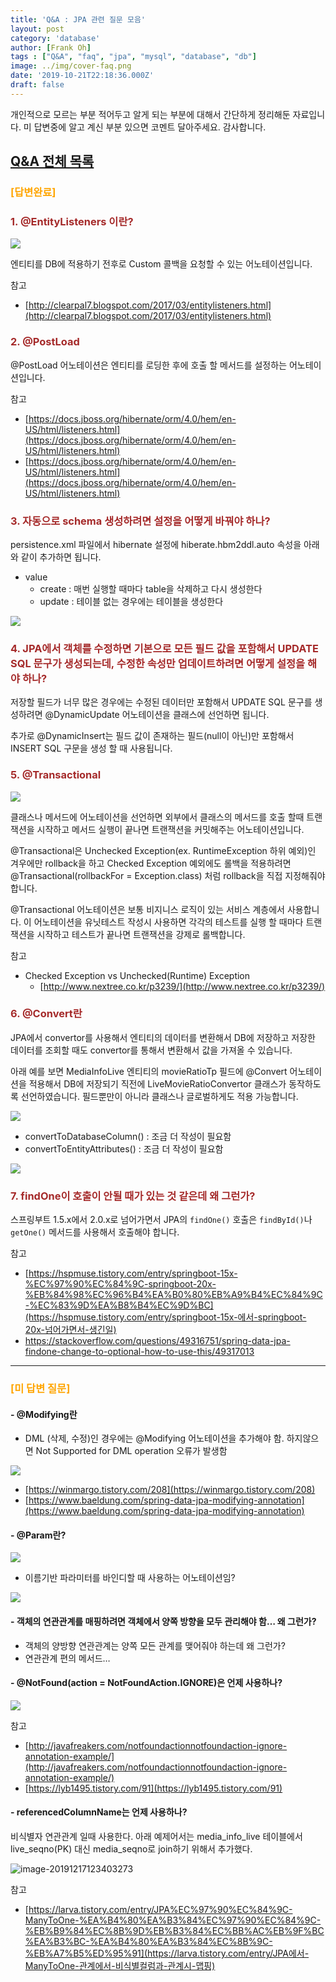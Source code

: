 ```yaml
---
title: 'Q&A : JPA 관련 질문 모음'
layout: post
category: 'database'
author: [Frank Oh]
tags : ["Q&A", "faq", "jpa", "mysql", "database", "db"]
image: ../img/cover-faq.png
date: '2019-10-21T22:18:36.000Z'
draft: false
---
```


개인적으로 모르는 부분 적어두고 알게 되는 부분에 대해서 간단하게 정리해둔 자료입니다.
미 답변중에 알고 계신 부분 있으면 코멘트 달아주세요. 감사합니다.

## [Q&A 전체 목록](https://blog.advenoh.pe.kr/java/QA-%EA%B0%9C%EB%B0%9C%EA%B4%80%EB%A0%A8-%EC%A7%88%EB%AC%B8-%EB%AA%A8%EC%9D%8C/)

### <span style="color:orange">[답변완료]</span>

### <span style="color:brown">1. @EntityListeners 이란?</span>

![](images/QA-JPA-관련-질문-모음/image_12.png)

엔티티를 DB에 적용하기 전후로 Custom 콜백을 요청할 수 있는 어노테이션입니다.

참고
* [http://clearpal7.blogspot.com/2017/03/entitylisteners.html](http://clearpal7.blogspot.com/2017/03/entitylisteners.html)

### <span style="color:brown">2. @PostLoad</span>

@PostLoad 어노테이션은 엔티티를 로딩한 후에 호출 할 메서드를 설정하는 어노테이션입니다.

참고
* [https://docs.jboss.org/hibernate/orm/4.0/hem/en-US/html/listeners.html](https://docs.jboss.org/hibernate/orm/4.0/hem/en-US/html/listeners.html)
* [https://docs.jboss.org/hibernate/orm/4.0/hem/en-US/html/listeners.html](https://docs.jboss.org/hibernate/orm/4.0/hem/en-US/html/listeners.html)

### <span style="color:brown">3. 자동으로 schema 생성하려면 설정을 어떻게 바꿔야 하나?</span>

persistence.xml 파일에서 hibernate 설정에 hiberate.hbm2ddl.auto 속성을 아래와 같이 추가하면 됩니다.
* value
	* create : 매번 실행할 때마다 table을 삭제하고 다시 생성한다
	* update : 테이블 없는 경우에는 테이블을 생성한다

![](images/QA-JPA-관련-질문-모음/13622F05-65DF-4173-81A0-4E974021B413.png)

### <span style="color:brown">4. JPA에서 객체를 수정하면 기본으로 모든 필드 값을 포함해서 UPDATE SQL 문구가 생성되는데, 수정한 속성만 업데이트하려면 어떻게 설정을 해야 하나?</span>

저장할 필드가 너무 많은 경우에는 수정된 데이터만 포함해서 UPDATE SQL 문구를 생성하려면 @DynamicUpdate 어노테이션을 클래스에 선언하면 됩니다.

추가로 @DynamicInsert는 필드 값이 존재하는 필드(null이 아닌)만 포함해서 INSERT SQL 구문을 생성 할 때 사용됩니다.

### <span style="color:brown">5. @Transactional</span>

![](images/QA-JPA-관련-질문-모음/image_6.png)

클래스나 메서드에 어노테이션을 선언하면 외부에서 클래스의 메서드를 호출 할때 트랜잭션을 시작하고 메서드 실행이 끝나면 트랜잭션을 커밋해주는 어노테이션입니다.

@Transactional은 Unchecked Exception(ex. RuntimeException 하위 예외)인 겨우에만 rollback을 하고 Checked Exception 예외에도 롤백을 적용하려면 @Transactional(rollbackFor = Exception.class) 처럼 rollback을 직접 지정해줘야 합니다.

@Transactional 어노테이션은 보통 비지니스 로직이 있는 서비스 계층에서 사용합니다. 이 어노테이션을 유닛테스트 작성시 사용하면 각각의 테스트를 실행 할 때마다 트랜잭션을 시작하고 테스트가 끝나면 트랜잭션을 강제로 롤백합니다.

참고
* Checked Exception vs Unchecked(Runtime) Exception
	* [http://www.nextree.co.kr/p3239/](http://www.nextree.co.kr/p3239/)

### <span style="color:brown">6. @Convert란</span>

JPA에서 convertor를 사용해서 엔티티의 데이터를 변환해서 DB에 저장하고 저장한 데이터를 조회할 때도 convertor를 통해서 변환해서 값을 가져올 수 있습니다.

아래 예를 보면 MediaInfoLive 엔티티의 movieRatioTp 필드에 @Convert 어노테이션을 적용해서 DB에 저장되기 직전에 LiveMovieRatioConvertor 클래스가 동작하도록 선언하였습니다. 필드뿐만이 아니라 클래스나 글로벌하게도 적용 가능합니다.

![](images/QA-JPA-관련-질문-모음/image_4.png)

* convertToDatabaseColumn() : 조금 더 작성이 필요함
* convertToEntityAttributes() : 조금 더 작성이 필요함

![](images/QA-JPA-관련-질문-모음/image_8.png)

### <span style="color:brown">7. findOne이 호출이 안될 때가 있는 것 같은데 왜 그런가?</span>

스프링부트 1.5.x에서 2.0.x로 넘어가면서 JPA의 `findOne()` 호출은 `findById()`나 `getOne()` 메서드를 사용해서 호출해야 합니다. 

참고

- [https://hspmuse.tistory.com/entry/springboot-15x-%EC%97%90%EC%84%9C-springboot-20x-%EB%84%98%EC%96%B4%EA%B0%80%EB%A9%B4%EC%84%9C-%EC%83%9D%EA%B8%B4%EC%9D%BC](https://hspmuse.tistory.com/entry/springboot-15x-에서-springboot-20x-넘어가면서-생긴일)
- https://stackoverflow.com/questions/49316751/spring-data-jpa-findone-change-to-optional-how-to-use-this/49317013

- - - -

### <span style="color:orange">[미 답변 질문]</span>

#### -  @Modifying란
  - DML (삭제, 수정)인 경우에는 @Modifying 어노테이션을 추가해야 함. 하지않으면 Not Supported for DML operation 오류가 발생함

![](images/QA-JPA-관련-질문-모음/image_10.png)

* [https://winmargo.tistory.com/208](https://winmargo.tistory.com/208)
* [https://www.baeldung.com/spring-data-jpa-modifying-annotation](https://www.baeldung.com/spring-data-jpa-modifying-annotation)

#### -  @Param란?

![](images/QA-JPA-관련-질문-모음/image_1.png)

  - 이름기반 파라미터를 바인디할 때 사용하는 어노테이션임?

![](images/QA-JPA-관련-질문-모음/image_3.png)

#### -  객체의 연관관계를 매핑하려면 객체에서 양쪽 방향을 모두 관리해야 함… 왜 그런가?
  - 객체의 양방향 연관관계는 양쪽 모든 관계를 맺어줘야 하는데 왜 그런가?
  - 연관관계 편의 메서드…

#### -  @NotFound(action = NotFoundAction.IGNORE)은 언제 사용하나?
![](images/QA-JPA-관련-질문-모음/image_9.png)

참고

* [http://javafreakers.com/notfoundactionnotfoundaction-ignore-annotation-example/](http://javafreakers.com/notfoundactionnotfoundaction-ignore-annotation-example/)
* [https://lyb1495.tistory.com/91](https://lyb1495.tistory.com/91)



#### - referencedColumnName는 언제 사용하나? 

비식별자 연관관계 일때 사용한다. 아래 예제어서는 media_info_live 테이블에서 live_seqno(PK) 대신 media_seqno로 join하기 위해서 추가했다. 

![image-20191217123403273](images/QA-JPA-관련-질문-모음/image_13.png)

참고

- [https://larva.tistory.com/entry/JPA%EC%97%90%EC%84%9C-ManyToOne-%EA%B4%80%EA%B3%84%EC%97%90%EC%84%9C-%EB%B9%84%EC%8B%9D%EB%B3%84%EC%BB%AC%EB%9F%BC%EA%B3%BC-%EA%B4%80%EA%B3%84%EC%8B%9C-%EB%A7%B5%ED%95%91](https://larva.tistory.com/entry/JPA에서-ManyToOne-관계에서-비식별컬럼과-관계시-맵핑)

